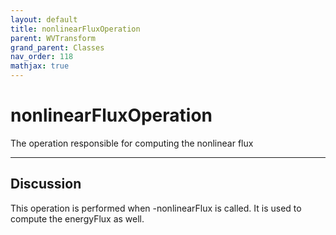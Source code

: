 ```yaml
---
layout: default
title: nonlinearFluxOperation
parent: WVTransform
grand_parent: Classes
nav_order: 118
mathjax: true
---
```


#  nonlinearFluxOperation

The operation responsible for computing the nonlinear flux


---

## Discussion
This operation is performed when -nonlinearFlux is called. It is
  used to compute the energyFlux as well.
